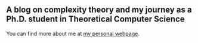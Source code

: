 ## A blog on complexity theory and my journey as a Ph.D. student in Theoretical Computer Science

You can find more about me at [my personal webpage](https://cs.rochester.edu/u/mchavrim).
